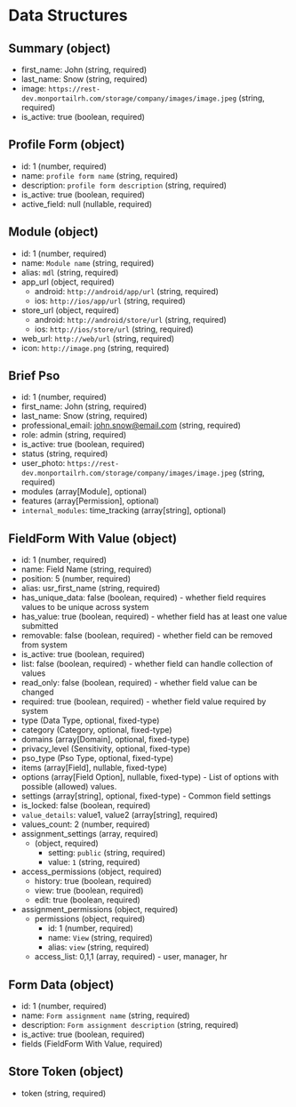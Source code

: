 # Data Structures

## Summary (object)
+ first_name: John (string, required)
+ last_name: Snow (string, required)
+ image: `https://rest-dev.monportailrh.com/storage/company/images/image.jpeg` (string, required)
+ is_active: true (boolean, required)

## Profile Form (object)
+ id: 1 (number, required)
+ name: `profile form name` (string, required)
+ description: `profile form description` (string, required)
+ is_active: true (boolean, required)
+ active_field: null (nullable, required)

## Module (object)
+ id: 1 (number, required)
+ name: `Module name` (string, required)
+ alias: `mdl` (string, required)
+ app_url (object, required)
    + android: `http://android/app/url` (string, required)
    + ios: `http://ios/app/url` (string, required)
+ store_url (object, required)
    + android: `http://android/store/url` (string, required)
    + ios: `http://ios/store/url` (string, required)
+ web_url: `http://web/url` (string, required)
+ icon: `http://image.png` (string, required)

## Brief Pso
+ id: 1 (number, required)
+ first_name: John (string, required)
+ last_name: Snow (string, required)
+ professional_email: john.snow@email.com (string, required)
+ role: admin (string, required)
+ is_active: true (boolean, required)
+ status (string, required)
+ user_photo: `https://rest-dev.monportailrh.com/storage/company/images/image.jpeg` (string, required)
+ modules (array[Module], optional)
+ features (array[Permission], optional)
+ `internal_modules`: time_tracking (array[string], optional)

## FieldForm With Value (object)
+ id: 1 (number, required)
+ name: Field Name (string, required)
+ position: 5 (number, required)
+ alias: usr_first_name (string, required)
+ has_unique_data: false (boolean, required) - whether field requires values to be unique across system
+ has_value: true (boolean, required) - whether field has at least one value submitted
+ removable: false (boolean, required) - whether field can be removed from system
+ is_active: true (boolean, required)
+ list: false (boolean, required) - whether field can handle collection of values
+ read_only: false (boolean, required) - whether field value can be changed
+ required: true (boolean, required) - whether field value required by system
+ type (Data Type, optional, fixed-type)
+ category (Category, optional, fixed-type)
+ domains (array[Domain], optional, fixed-type)
+ privacy_level (Sensitivity, optional, fixed-type)
+ pso_type (Pso Type, optional, fixed-type)
+ items (array[Field], nullable, fixed-type)
+ options (array[Field Option], nullable, fixed-type) - List of options with possible (allowed) values. 
+ settings (array[string], optional, fixed-type) - Common field settings
+ is_locked: false (boolean, required)
+ `value_details`: value1, value2 (array[string], required)
+ values_count: 2 (number, required)
+ assignment_settings (array, required)
    + (object, required)
        + setting: `public` (string, required)
        + value: `1` (string, required)
+ access_permissions (object, required)
    + history: true (boolean, required)
    + view: true (boolean, required)
    + edit: true (boolean, required)
+ assignment_permissions (object, required)
    + permissions (object, required)
        + id: 1 (number, required)
        + name: `View` (string, required)
        + alias: `view` (string, required) 
    + access_list: 0,1,1 (array, required) - user, manager, hr

## Form Data (object)
+ id: 1 (number, required)
+ name: `Form assignment name` (string, required)
+ description: `Form assignment description` (string, required)
+ is_active: true (boolean, required)
+ fields (FieldForm With Value, required)

## Store Token (object)
+ token (string, required)
